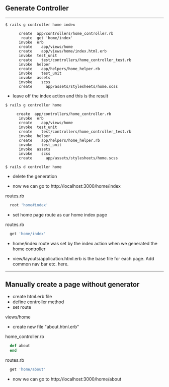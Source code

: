 ## Generate Controller
---
```
$ rails g controller home index
```
```
      create  app/controllers/home_controller.rb
       route  get 'home/index'
      invoke  erb
      create    app/views/home
      create    app/views/home/index.html.erb
      invoke  test_unit
      create    test/controllers/home_controller_test.rb
      invoke  helper
      create    app/helpers/home_helper.rb
      invoke    test_unit
      invoke  assets
      invoke    scss
      create      app/assets/stylesheets/home.scss
```

- leave off the index action and this is the result

```
$ rails g controller home
```

```
     create  app/controllers/home_controller.rb
      invoke  erb
      create    app/views/home
      invoke  test_unit
      create    test/controllers/home_controller_test.rb
      invoke  helper
      create    app/helpers/home_helper.rb
      invoke    test_unit
      invoke  assets
      invoke    scss
      create      app/assets/stylesheets/home.scss
```
```
$ rails d controller home
```
- delete the generation

- now we can go to http://localhost:3000/home/index

routes.rb
```rb
  root 'home#index'
```
- set home page route as our home index page

routes.rb
```rb
  get 'home/index'
```
- home/index route was set by the index action when we generated the home controller

- view/layouts/application.html.erb is the base file for each page. Add common nav bar etc. here.

---
## Manually create a page without generator

- create html.erb file
- define controller method
- set route

views/home
- create new file "about.html.erb"

home_controller.rb
```rb
  def about
  end
```

routes.rb

```rb
  get 'home/about'
```
- now we can go to http://localhost:3000/home/about

